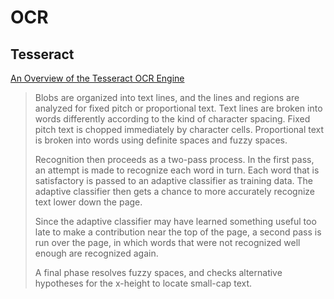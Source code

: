 # OCR

## Tesseract

[An Overview of the Tesseract OCR Engine](https://static.googleusercontent.com/media/research.google.com/en//pubs/archive/33418.pdf)

> Blobs are organized into text lines, and the lines and regions are analyzed for fixed pitch or proportional text. Text lines are broken into words differently according to the kind of character spacing. Fixed pitch text is chopped immediately by character cells. Proportional text is broken into words using definite spaces and fuzzy spaces.
> 
> Recognition then proceeds as a two-pass process. In the first pass, an attempt is made to recognize each word in turn. Each word that is satisfactory is passed to an adaptive classifier as training data. The adaptive classifier then gets a chance to more accurately recognize text lower down the page.
> 
> Since the adaptive classifier may have learned something useful too late to make a contribution near the top of the page, a second pass is run over the page, in which words that were not recognized well enough are recognized again.
> 
> A final phase resolves fuzzy spaces, and checks alternative hypotheses for the x-height to locate small-cap text.


